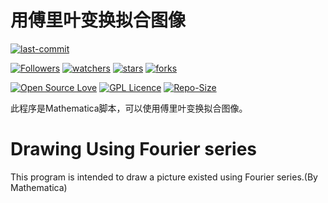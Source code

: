 # 用傅里叶变换拟合图像

[![last-commit](https://img.shields.io/github/last-commit/HollowMan6/Drawing-Using-Fourier-series)](../../graphs/commit-activity)

[![Followers](https://img.shields.io/github/followers/HollowMan6?style=social)](https://github.com/HollowMan6?tab=followers)
[![watchers](https://img.shields.io/github/watchers/HollowMan6/Drawing-Using-Fourier-series?style=social)](../../watchers)
[![stars](https://img.shields.io/github/stars/HollowMan6/Drawing-Using-Fourier-series?style=social)](../../stargazers)
[![forks](https://img.shields.io/github/forks/HollowMan6/Drawing-Using-Fourier-series?style=social)](../../network/members)

[![Open Source Love](https://img.shields.io/badge/-%E2%9D%A4%20Open%20Source-Green?style=flat-square&logo=Github&logoColor=white&link=https://hollowman6.github.io/fund.html)](https://hollowman6.github.io/fund.html)
[![GPL Licence](https://img.shields.io/badge/license-GPL-blue)](https://opensource.org/licenses/GPL-3.0/)
[![Repo-Size](https://img.shields.io/github/repo-size/HollowMan6/Drawing-Using-Fourier-series.svg)](../../archive/master.zip)

此程序是Mathematica脚本，可以使用傅里叶变换拟合图像。

# Drawing Using Fourier series

This program is intended to draw a picture existed using Fourier series.(By Mathematica)
